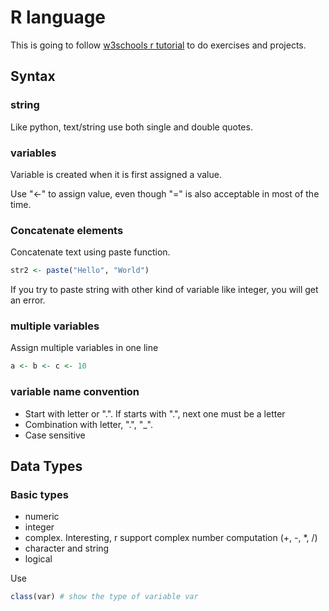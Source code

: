# R language
This is going to follow [w3schools r tutorial](https://www.w3schools.com/r/) to do exercises and projects.

## Syntax

### string
Like python, text/string use both single and double quotes.

### variables
Variable is created when it is first assigned a value. 

Use "<-" to assign value, even though "=" is also acceptable in most of the time.

### Concatenate elements
Concatenate text using paste function.
```r
str2 <- paste("Hello", "World")
```
If you try to paste string with other kind of variable like integer, you will get an error.

### multiple variables
Assign multiple variables in one line
```r
a <- b <- c <- 10
```

### variable name convention
* Start with letter or ".". If starts with ".", next one must be a letter
* Combination with letter, ".", "_".
* Case sensitive

## Data Types
### Basic types
* numeric
* integer
* complex. Interesting, r support complex number computation (+, -, *, /)
* character and string
* logical

Use 
```r
class(var) # show the type of variable var
```